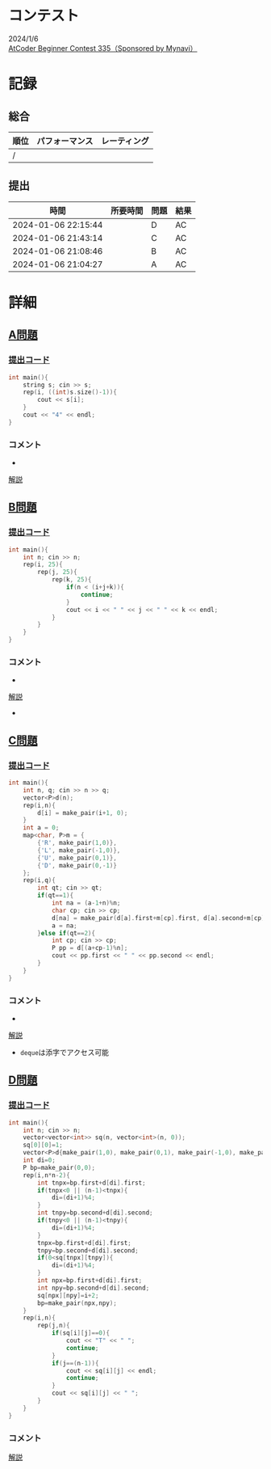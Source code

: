 # コンテスト
2024/1/6<br>
[AtCoder Beginner Contest 335（Sponsored by Mynavi）](https://atcoder.jp/contests/abc335)

# 記録
## 総合
|  順位  |  パフォーマンス  | レーティング |
| ---- | ---- | ---- |
|   /   |  |  |

## 提出
|  時間  |  所要時間  |  問題  | 結果 |
| ---- | ---- | ---- | ---- |
| 2024-01-06 22:15:44 |  | D | AC |
| 2024-01-06 21:43:14 |  | C | AC |
| 2024-01-06 21:08:46 |  | B | AC |
| 2024-01-06 21:04:27 |  | A | AC |


# 詳細
## [A問題](https://atcoder.jp/contests/abc335/tasks/abc335_a)
### [提出コード](https://atcoder.jp/contests/abc335/submissions/49068545)
```c++
int main(){
    string s; cin >> s;
    rep(i, ((int)s.size()-1)){
        cout << s[i];
    }
    cout << "4" << endl;
} 
```

### コメント

* 

[解説](https://atcoder.jp/contests/abc335/editorial/9036)


## [B問題](https://atcoder.jp/contests/abc335/tasks/abc335_b)
### [提出コード](https://atcoder.jp/contests/abc335/submissions/49073088)
```c++
int main(){
    int n; cin >> n;
    rep(i, 25){
        rep(j, 25){
            rep(k, 25){
                if(n < (i+j+k)){
                    continue;
                }
                cout << i << " " << j << " " << k << endl;
            }
        }
    }
}
```

### コメント

* 

[解説](https://atcoder.jp/contests/abc335/editorial/9025)

* 


## [C問題](https://atcoder.jp/contests/abc335/tasks/abc335_c)
### [提出コード](https://atcoder.jp/contests/abc335/submissions/49098775)

```c++
int main(){
    int n, q; cin >> n >> q;
    vector<P>d(n);
    rep(i,n){
        d[i] = make_pair(i+1, 0);
    }
    int a = 0;
    map<char, P>m = {
        {'R', make_pair(1,0)},
        {'L', make_pair(-1,0)},
        {'U', make_pair(0,1)},
        {'D', make_pair(0,-1)}
    };
    rep(i,q){
        int qt; cin >> qt;
        if(qt==1){
            int na = (a-1+n)%n;
            char cp; cin >> cp;
            d[na] = make_pair(d[a].first+m[cp].first, d[a].second+m[cp].second);
            a = na;
        }else if(qt==2){
            int cp; cin >> cp;
            P pp = d[(a+cp-1)%n];
            cout << pp.first << " " << pp.second << endl;
        }
    }
}  
```

### コメント
* 

[解説](https://atcoder.jp/contests/abc335/editorial/9026)

* ```deque```は添字でアクセス可能


## [D問題](https://atcoder.jp/contests/abc335/tasks/abc335_d)
### [提出コード](https://atcoder.jp/contests/abc335/submissions/49112644)

```c++
int main(){
    int n; cin >> n;
    vector<vector<int>> sq(n, vector<int>(n, 0));
    sq[0][0]=1;
    vector<P>d{make_pair(1,0), make_pair(0,1), make_pair(-1,0), make_pair(0,-1)};
    int di=0;
    P bp=make_pair(0,0);
    rep(i,n*n-2){
        int tnpx=bp.first+d[di].first;
        if(tnpx<0 || (n-1)<tnpx){
            di=(di+1)%4;
        }
        int tnpy=bp.second+d[di].second;
        if(tnpy<0 || (n-1)<tnpy){
            di=(di+1)%4;
        }
        tnpx=bp.first+d[di].first;
        tnpy=bp.second+d[di].second;
        if(0<sq[tnpx][tnpy]){
            di=(di+1)%4;
        }
        int npx=bp.first+d[di].first;
        int npy=bp.second+d[di].second;
        sq[npx][npy]=i+2;
        bp=make_pair(npx,npy);
    }
    rep(i,n){
        rep(j,n){
            if(sq[i][j]==0){
                cout << "T" << " ";
                continue;
            }
            if(j==(n-1)){
                cout << sq[i][j] << endl;
                continue;
            }
            cout << sq[i][j] << " ";
        }
    }
} 
```

### コメント

[解説](https://atcoder.jp/contests/abc335/editorial/9027)
